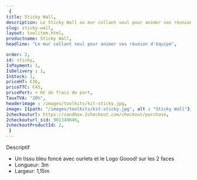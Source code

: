 ```yaml
---
 {
title: Sticky Wall,
description: Le Sticky Wall ou mur collant seul pour animer vos réunion d'équipe,
slug: sticky-wall,
layout: toolitem.html,
productname: Sticky Wall,
headline: "Le mur collant seul pour animer vos réunion d'équipe",

order: 2,
id: sticky,
IsPayment: 1,
IsDelivery : 1,
InStock: 1,
priceHT: €36,
priceTTC: €45,
pricePort: + 6€ de frais de port,
TauxTVA: "20%",
headerimage : /images/toolkits/kit-sticky.jpg,
image: [{path: "/images/toolkits/kit-sticky.jpg", alt : "Sticky Wall"},],
2checkouturl: https://sandbox.2checkout.com/checkout/purchase,
2checkouturl_sid: 901349646,
2checkoutProductId: 2,
 }
---
```


Descriptif

* Un tissu bleu foncé avec ourlets et le Logo Goood! sur les 2 faces
* Longueur: 3m
* Largeur: 1,15m


